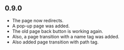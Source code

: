 ## 0.9.0

* The page now redirects.
* A pop-up page was added.
* The old page back button is working again.
* Also, a page transition with a name tag was added.
* Also added page transition with path tag.
